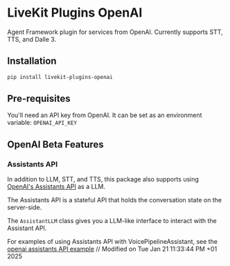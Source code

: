 # LiveKit Plugins OpenAI

Agent Framework plugin for services from OpenAI. Currently supports STT, TTS, and Dalle 3.

## Installation

```bash
pip install livekit-plugins-openai
```

## Pre-requisites

You'll need an API key from OpenAI. It can be set as an environment variable: `OPENAI_API_KEY`

## OpenAI Beta Features

### Assistants API

In addition to LLM, STT, and TTS, this package also supports using [OpenAI's Assistants API](https://platform.openai.com/docs/assistants/overview) as a LLM.

The Assistants API is a stateful API that holds the conversation state on the server-side.

The `AssistantLLM` class gives you a LLM-like interface to interact with the Assistant API.

For examples of using Assistants API with VoicePipelineAssistant, see the [openai assistants API example](https://github.com/livekit/agents/blob/main/examples/voice-pipeline-agent/openai_assistant.py)
// Modified on Tue Jan 21 11:33:44 PM +01 2025
